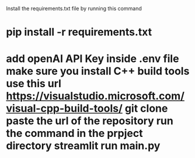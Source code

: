 Install the requirements.txt file by running this command <h1>pip install -r requirements.txt<h1/>
add openAI API Key inside .env file 
make sure you install C++ build tools use this url https://visualstudio.microsoft.com/visual-cpp-build-tools/
git clone paste the url of the repository 
run the command in the prpject directory streamlit run main.py
